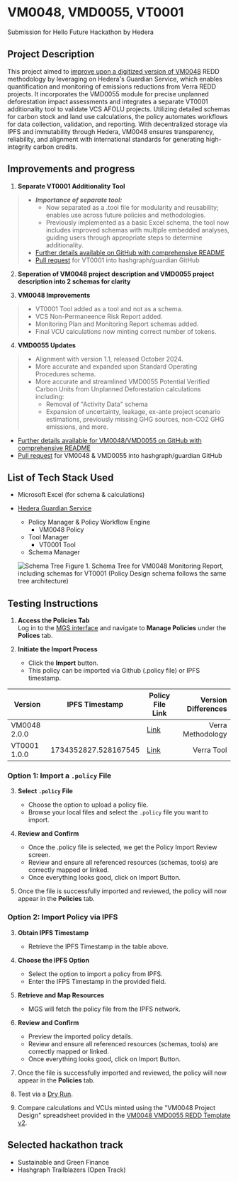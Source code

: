 # VM0048, VMD0055, VT0001

Submission for Hello Future Hackathon by Hedera

## Project Description

This project aimed to [improve upon a digitized version of VM0048](https://github.com/hashgraph/guardian/tree/main/Methodology%20Library/Hackathon/VM0048) REDD methodology by leveraging on Hedera's Guardian Service, which enables quantification and monitoring of emissions reductions from Verra REDD projects. It incorporates the VMD0055 module for precise unplanned deforestation impact assessments and integrates a separate VT0001 additionality tool to validate VCS AFOLU projects. Utilizing detailed schemas for carbon stock and land use calculations, the policy automates workflows for data collection, validation, and reporting. With decentralized storage via IPFS and immutability through Hedera, VM0048 ensures transparency, reliability, and alignment with international standards for generating high-integrity carbon credits.

## Improvements and progress

1. **Separate VT0001 Additionality Tool**

>- ***Importance of separate tool:***
>   - Now separated as a .tool file for modularity and reusability; enables use across future policies and methodologies.
>   - Previously implemented as a basic Excel schema, the tool now includes improved schemas with multiple embedded analyses, guiding users through appropriate steps to determine additionality.
>- [Further details available on GitHub with comprehensive README](https://github.com/xj85770/guardian/tree/main/Methodology%20Library/Verra/Tools/VT0001)
>- [Pull request](https://github.com/hashgraph/guardian/pull/4491) for VT0001 into hashgraph/guardian GitHub

2. **Seperation of VM0048 project description and VMD0055 project description into 2 schemas for clarity**

3. **VM0048 Improvements**

>- VT0001 Tool added as a tool and not as a schema.
>- VCS Non-Permaneence Risk Report added.
>- Monitoring Plan and Monitoring Report schemas added.
>- Final VCU calculations now minting correct number of tokens.

4. **VMD0055 Updates**

>- Alignment with version 1.1, released October 2024.
>- More accurate and expanded upon Standard Operating Procedures schema.
>- More accurate and streamlined VMD0055 Potential Verified Carbon Units from Unplanned Deforestation calculations including:
>   - Removal of "Activity Data" schema
>   - Expansion of uncertainty, leakage, ex-ante project scenario estimations, previously missing GHG sources, non-CO2 GHG emissions, and more.

- [Further details available for VM0048/VMD0055 on GitHub with comprehensive README]()
- [Pull request]() for VM0048 & VMD0055 into hashgraph/guardian GitHub

## List of Tech Stack Used

- Microsoft Excel (for schema & calculations)
- [Hedera Guardian Service](https://hedera.com/guardian)

   - Policy Manager & Policy Workflow Engine
      - VM0048 Policy
   - Tool Manager
      - VT0001 Tool 
   - Schema Manager
  
  ![Schema Tree](https://github.com/user-attachments/assets/8a27ec64-a4d2-4972-a971-ad36699e9de5)
  Figure 1. Schema Tree for VM0048 Monitoring Report, including schemas for VT0001 (Policy Design schema follows the same tree architecture)


## Testing Instructions

1. **Access the Policies Tab**  
   Log in to the [MGS interface](https://guardianservice.app/) and navigate to **Manage Policies** under the **Polices** tab.

2. **Initiate the Import Process**  
   - Click the **Import** button.
   - This policy can be imported via Github (.policy file) or IPFS timestamp.

| Version | IPFS Timestamp | Policy File Link | Version Differences |
|---|---|---|---:|
| VM0048 2.0.0  | | [Link]() | Verra Methodology |
| VT0001 1.0.0  | 1734352827.528167545 | [Link](https://github.com/xj85770/VM0048-hello-future-hackathon/blob/main/Verra%20VT0001%20Tool.tool) | Verra Tool |

### **Option 1: Import a `.policy` File**

3. **Select `.policy` File**  
   - Choose the option to upload a policy file.
   - Browse your local files and select the `.policy` file you want to import.

4. **Review and Confirm**
   - Once the .policy file is selected, we get the Policy Import Review screen.
   - Review and ensure all referenced resources (schemas, tools) are correctly mapped or linked.
   - Once everything looks good, click on Import Button.

5. Once the file is successfully imported and reviewed, the policy will now appear in the **Policies** tab.

### **Option 2: Import Policy via IPFS**
3. **Obtain IPFS Timestamp**  
   - Retrieve the IPFS Timestamp in the table above.

4. **Choose the IPFS Option**  
   - Select the option to import a policy from IPFS.
   - Enter the IFPS Timestamp in the provided field.

5. **Retrieve and Map Resources**  
   - MGS will fetch the policy file from the IPFS network.

6. **Review and Confirm**  
   - Preview the imported policy details.
   - Review and ensure all referenced resources (schemas, tools) are correctly mapped or linked.
   - Once everything looks good, click on Import Button.

7. Once the file is successfully imported and reviewed, the policy will now appear in the **Policies** tab.
8. Test via a [Dry Run](https://docs.guardianservice.io/learn/important-concepts/about-dry-run).
9. Compare calculations and VCUs minted using the "VM0048 Project Design" spreadsheet provided in the [VM0048 VMD0055 REDD Template v2](https://github.com/xj85770/VM0048-hello-future-hackathon/blob/main/VM0048%20VMD0055%20REDD%20Template%20v2.xlsx).

## Selected hackathon track

- Sustainable and Green Finance
- Hashgraph Trailblazers (Open Track) 
